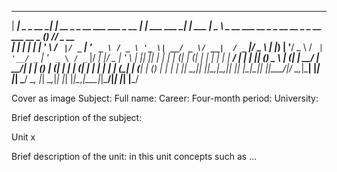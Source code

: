    _____                _                            _                  _        ____                                                 _   __        
 |  ___|   _ _ __   __| | __ _ _ __ ___   ___ _ __ | |_ ___  ___    __| | ___  |  _ \ _ __ ___   __ _ _ __ __ _ _ __ ___   __ _  ___(_) /_/  _ __  
 | |_ | | | | '_ \ / _` |/ _` | '_ ` _ \ / _ \ '_ \| __/ _ \/ __|  / _` |/ _ \ | |_) | '__/ _ \ / _` | '__/ _` | '_ ` _ \ / _` |/ __| |/ _ \| '_ \ 
 |  _|| |_| | | | | (_| | (_| | | | | | |  __/ | | | || (_) \__ \ | (_| |  __/ |  __/| | | (_) | (_| | | | (_| | | | | | | (_| | (__| | (_) | | | |
 |_|   \__,_|_| |_|\__,_|\__,_|_| |_| |_|\___|_| |_|\__\___/|___/  \__,_|\___| |_|   |_|  \___/ \__, |_|  \__,_|_| |_| |_|\__,_|\___|_|\___/|_| |_|
                                                                                                |___/                                              

Cover as image
Subject:
Full name:
Career:
Four-month period:
University:

Brief description of the subject:

Unit x

Brief description of the unit: in this unit concepts such as ...

